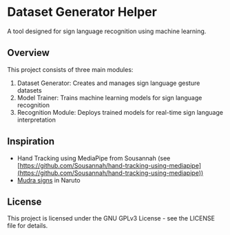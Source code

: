 # Dataset Generator Helper

A tool designed for sign language recognition using machine learning.

## Overview

This project consists of three main modules:
1. Dataset Generator: Creates and manages sign language gesture datasets
2. Model Trainer: Trains machine learning models for sign language recognition
3. Recognition Module: Deploys trained models for real-time sign language interpretation

## Inspiration

 - Hand Tracking using MediaPipe from Sousannah (see [https://github.com/Sousannah/hand-tracking-using-mediapipe](https://github.com/Sousannah/hand-tracking-using-mediapipe))
 - [Mudra signs](https://naruto.fandom.com/fr/wiki/Mudr%C3%A2) in Naruto

## License

This project is licensed under the GNU GPLv3 License - see the LICENSE file for details.